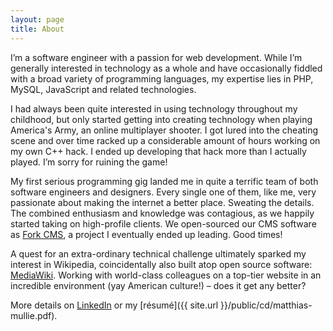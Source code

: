 ```yaml
---
layout: page
title: About
---
```


I’m a software engineer with a passion for web development.
While I’m generally interested in technology as a whole and have occasionally fiddled with a broad variety of programming languages, my expertise lies in PHP, MySQL, JavaScript and related technologies.

I had always been quite interested in using technology throughout my childhood, but only started getting into creating technology when playing America's Army, an online multiplayer shooter.
I got lured into the cheating scene and over time racked up a considerable amount of hours working on my own C++ hack.
I ended up developing that hack more than I actually played.
I’m sorry for ruining the game!

My first serious programming gig landed me in quite a terrific team of both software engineers and designers.
Every single one of them, like me, very passionate about making the internet a better place.
Sweating the details.
The combined enthusiasm and knowledge was contagious, as we happily started taking on high-profile clients.
We open-sourced our CMS software as [Fork CMS](http://www.fork-cms.com/), a project I eventually ended up leading.
Good times!

A quest for an extra-ordinary technical challenge ultimately sparked my interest in Wikipedia, coincidentally also built atop open source software: [MediaWiki](http://www.mediawiki.org/).
Working with world-class colleagues on a top-tier website in an incredible environment (yay American culture!) – does it get any better?

More details on [LinkedIn](http://www.linkedin.com/in/matthiasmullie) or my [résumé]({{ site.url }}/public/cd/matthias-mullie.pdf).
